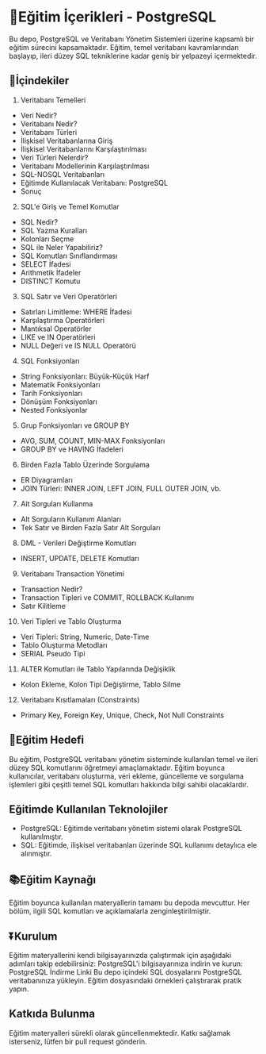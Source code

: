 # 📕Eğitim İçerikleri - PostgreSQL
Bu depo, PostgreSQL ve Veritabanı Yönetim Sistemleri üzerine kapsamlı bir eğitim sürecini kapsamaktadır. 
Eğitim, temel veritabanı kavramlarından başlayıp, ileri düzey SQL tekniklerine kadar geniş bir yelpazeyi içermektedir.

## 📑İçindekiler
1. Veritabanı Temelleri
  - Veri Nedir?
  - Veritabanı Nedir?
  - Veritabanı Türleri
  - İlişkisel Veritabanlarına Giriş
  - İlişkisel Veritabanlarını Karşılaştırılması
  - Veri Türleri Nelerdir?
  - Veritabanı Modellerinin Karşılaştırılması
  - SQL-NOSQL Veritabanları
  - Eğitimde Kullanılacak Veritabanı: PostgreSQL
  - Sonuç

2. SQL'e Giriş ve Temel Komutlar
  - SQL Nedir?
  - SQL Yazma Kuralları
  - Kolonları Seçme
  - SQL ile Neler Yapabiliriz?
  - SQL Komutları Sınıflandırması
  - SELECT İfadesi
  - Arithmetik İfadeler
  - DISTINCT Komutu

3. SQL Satır ve Veri Operatörleri
  - Satırları Limitleme: WHERE İfadesi
  - Karşılaştırma Operatörleri
  - Mantıksal Operatörler
  - LIKE ve IN Operatörleri
  - NULL Değeri ve IS NULL Operatörü

4. SQL Fonksiyonları
  - String Fonksiyonları: Büyük-Küçük Harf
  - Matematik Fonksiyonları
  - Tarih Fonksiyonları
  - Dönüşüm Fonksiyonları
  - Nested Fonksiyonlar

5. Grup Fonksiyonları ve GROUP BY
  - AVG, SUM, COUNT, MIN-MAX Fonksiyonları
  - GROUP BY ve HAVING İfadeleri

6. Birden Fazla Tablo Üzerinde Sorgulama
  - ER Diyagramları
  - JOIN Türleri: INNER JOIN, LEFT JOIN, FULL OUTER JOIN, vb.

7. Alt Sorguları Kullanma
  - Alt Sorguların Kullanım Alanları
  - Tek Satır ve Birden Fazla Satır Alt Sorguları

8. DML - Verileri Değiştirme Komutları
  - INSERT, UPDATE, DELETE Komutları

9. Veritabanı Transaction Yönetimi
  - Transaction Nedir?
  - Transaction Tipleri ve COMMIT, ROLLBACK Kullanımı
  - Satır Kilitleme

10. Veri Tipleri ve Tablo Oluşturma
  - Veri Tipleri: String, Numeric, Date-Time
  - Tablo Oluşturma Metodları
  - SERIAL Pseudo Tipi

11. ALTER Komutları ile Tablo Yapılarında Değişiklik
  - Kolon Ekleme, Kolon Tipi Değiştirme, Tablo Silme

12. Veritabanı Kısıtlamaları (Constraints)
  - Primary Key, Foreign Key, Unique, Check, Not Null Constraints

## 🎯Eğitim Hedefi
Bu eğitim, PostgreSQL veritabanı yönetim sisteminde kullanılan temel ve ileri düzey SQL komutlarını öğretmeyi amaçlamaktadır.
Eğitim boyunca kullanıcılar, veritabanı oluşturma, veri ekleme, güncelleme ve sorgulama işlemleri gibi çeşitli temel SQL komutları hakkında bilgi sahibi olacaklardır.

## Eğitimde Kullanılan Teknolojiler
 - PostgreSQL: Eğitimde veritabanı yönetim sistemi olarak PostgreSQL kullanılmıştır. 
 - SQL: Eğitimde, ilişkisel veritabanları üzerinde SQL kullanımı detaylıca ele alınmıştır.

## 📚Eğitim Kaynağı
Eğitim boyunca kullanılan materyallerin tamamı bu depoda mevcuttur. Her bölüm, ilgili SQL komutları ve açıklamalarla zenginleştirilmiştir.

## ⏬Kurulum
Eğitim materyallerini kendi bilgisayarınızda çalıştırmak için aşağıdaki adımları takip edebilirsiniz:
PostgreSQL'i bilgisayarınıza indirin ve kurun: PostgreSQL İndirme Linki
Bu depo içindeki SQL dosyalarını PostgreSQL veritabanınıza yükleyin.
Eğitim dosyasındaki örnekleri çalıştırarak pratik yapın.

## Katkıda Bulunma
Eğitim materyalleri sürekli olarak güncellenmektedir. Katkı sağlamak isterseniz, lütfen bir pull request gönderin.

